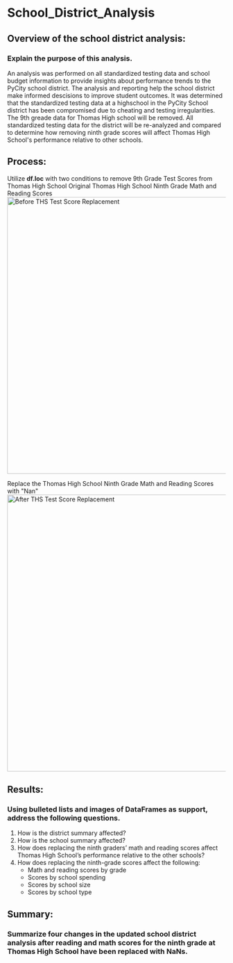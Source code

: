 # School_District_Analysis

## Overview of the school district analysis: 
### Explain the purpose of this analysis.

An analysis was performed on all standardized testing data and school budget information to provide insights about performance trends to the PyCity school district.  The analysis and reporting help the school district make informed descisions to improve student outcomes.  It was determined that the standardized testing data at a highschool in the PyCity School district has been compromised due to cheating and testing irregularities.  The 9th greade data for Thomas High school will be removed.  All standardized testing data for the district will be re-analyzed and compared to determine how removing ninth grade scores will affect Thomas High School's performance relative to other schools. 
 
## Process:
Utilize **df.loc** with two conditions to remove 9th Grade Test Scores from Thomas High School 
Original Thomas High School Ninth Grade Math and Reading Scores
<img width="637" alt="Before THS Test Score Replacement" src="https://user-images.githubusercontent.com/37478490/143772256-4be34cec-ca99-4bbf-8826-642cd4ef3e5e.png">

Replace the Thomas High School Ninth Grade Math and Reading Scores with "Nan"
<img width="637" alt="After THS Test Score Replacement" src="https://user-images.githubusercontent.com/37478490/143772117-f990c6f7-0cad-4343-bff9-26b51d875a8e.png">




## Results: 
### Using bulleted lists and images of DataFrames as support, address the following questions.

1. How is the district summary affected?
2. How is the school summary affected?
3. How does replacing the ninth graders’ math and reading scores affect Thomas High School’s performance relative to the other schools?
4. How does replacing the ninth-grade scores affect the following:
    * Math and reading scores by grade
    * Scores by school spending
    * Scores by school size
    * Scores by school type

## Summary: 
### Summarize four changes in the updated school district analysis after reading and math scores for the ninth grade at Thomas High School have been replaced with NaNs.
